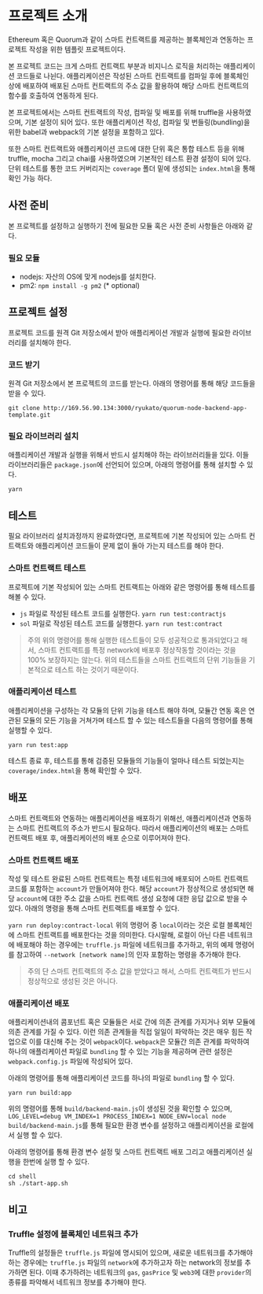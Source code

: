 # 프로젝트 소개
Ethereum 혹은 Quorum과 같이 스마트 컨트랙트를 제공하는 블록체인과 연동하는 프로젝트 작성을 위한 템플릿 프로젝트이다.

본 프로젝트 코드는 크게 스마트 컨트랙트 부분과 비지니스 로직을 처리하는 애플리케이션 코드들로 나뉜다.
애플리케이션은 작성된 스마트 컨트랙트를 컴파일 후에 블록체인 상에 배포하여 배포된 스마트 컨트랙트의 주소 값을 활용하여 해당 스마트 컨트랙트의 함수를 호출하여 연동하게 된다.

본 프로젝트에서는 스마트 컨트랙트의 작성, 컴파일 및 배포를 위해 truffle을 사용하였으며, 기본 설정이 되어 있다. 또한 애플리케이션 작성, 컴파일 및 번들링(bundling)을 위한 babel과 webpack의 기본 설정을 포함하고 있다.

또한 스마트 컨트랙트와 애플리케이션 코드에 대한 단위 혹은 통합 테스트 등을 위해 truffle, mocha 그리고 chai를 사용하였으며 기본적인 테스트 환경 설정이 되어 있다. 단위 테스트를 통한 코드 커버리지는 `coverage` 폴더 밑에 생성되는 `index.html`을 통해 확인 가능 하다.

## 사전 준비
본 프로젝트를 설정하고 실행하기 전에 필요한 모듈 혹은 사전 준비 사항들은 아래와 같다.

### 필요 모듈
 * nodejs: 자산의 OS에 맞게 nodejs를 설치한다.
 * pm2: `npm install -g pm2` (* optional)

## 프로젝트 설정
프로젝트 코드를 원격 Git 저장소에서 받아 애플리케이션 개발과 실행에 필요한 라이브러리를 설치해야 한다.

### 코드 받기
원격 Git 저장소에서 본 프로젝트의 코드를 받는다. 아래의 명령어를 통해 해당 코드들을 받을 수 있다.

`git clone http://169.56.90.134:3000/ryukato/quorum-node-backend-app-template.git`

### 필요 라이브러리 설치
애플리케이션 개발과 실행을 위해서 반드시 설치해야 하는 라이브러리들을 있다. 이들 라이브러리들은 `package.json`에 선언되어 있으며, 아래의 명령어를 통해 설치할 수 있다.

`yarn`

## 테스트
필요 라이브러리 설치과정까지 완료하였다면, 프로젝트에 기본 작성되어 있는 스마트 컨트랙트와 애플리케이션 코드들이 문제 없이 돌아 가는지 테스트를 해야 한다.

### 스마트 컨트랙트 테스트
프로젝트에 기본 작성되어 있는 스마트 컨트랙트는 아래와 같은 명령어를 통해 테스트를 해볼 수 있다.

* `js` 파일로 작성된 테스트 코드를 실행한다. `yarn run test:contractjs`
* `sol` 파일로 작성된 테스트 코드를 실행한다. `yarn run test:contract`

> 주의
> 위의 명령어를 통해 실행한 테스트들이 모두 성공적으로 통과되었다고 해서, 스마트 컨트랙트를 특정 network에 배포후 정상작동할 것이라는 것을 100% 보장하지는 않는다. 위의 테스트들을 스마트 컨트랙트의 단위 기능들을 기본적으로 테스트 하는 것이기 때문이다.

### 애플리케이션 테스트
애플리케이션을 구성하는 각 모듈의 단위 기능을 테스트 해야 하며, 모듈간 연동 혹은 연관된 모듈의 모든 기능을 거쳐가며 테스트 할 수 있는 테스트들을 다음의 명령어를 통해 실행할 수 있다.

`yarn run test:app`

테스트 종료 후, 테스트를 통해 검증된 모듈들의 기능들이 얼마나 테스트 되었는지는 `coverage/index.html`을 통해 확인할 수 있다.

## 배포
스마트 컨트랙트와 연동하는 애플리케이션을 배포하기 위해선, 애플리케이션과 연동하는 스마트 컨트랙트의 주소가 반드시 필요하다. 따라서 애플리케이션의 배포는 스마트 컨트랙트 배포 후, 애플리케이션의 배포 순으로 이루어져야 한다.

### 스마트 컨트랙트 배포
작성 및 테스트 완료된 스마트 컨트랙트는 특정 네트워크에 배포되어 스마트 컨트랙트 코드를 포함하는 `account`가 만들어져야 한다. 해당 `account`가 정상적으로 생성되면 해당 `account`에 대한 주소 값을 스마트 컨트랙트 생성 요청에 대한 응답 값으로 받을 수 있다. 아래의 명령을 통해 스마트 컨트랙트를 배포할 수 있다.

`yarn run deploy:contract-local`
위의 명령어 중 `local`이라는 것은 로컬 블록체인에 스마트 컨트랙트를 배포한다는 것을 의미한다. 다시말해, 로컬이 아닌 다른 네트워크에 배포해야 하는 경우에는 `truffle.js` 파일에 네트워크를 추가하고, 위의 예제 명령어를 참고하여 `--network [network name]`의 인자 포함하는 명령을 추가해야 한다.


> 주의
> 단 스마트 컨트랙트의 주소 값을 받았다고 해서, 스마트 컨트랙트가 반드시 정상적으로 생성된 것은 아니다.


### 애플리케이션 배포
애플리케이션내의 콤포넌트 혹은 모듈들은 서로 간에 의존 관계를 가지거나 외부 모듈에 의존 관계를 가질 수 있다. 이런 의존 관계들을 직접 일일이 파악하는 것은 매우 힘든 작업으로 이를 대신해 주는 것이 `webpack`이다. `webpack`은 모듈간 의존 관계를 파악하여 하나의 애플리케이션 파일로 `bundling` 할 수 있는 기능을 제공하며 관련 설정은 `webpack.config.js` 파일에 작성되어 있다.

아래의 명령어를 통해 애플리케이션 코드를 하나의 파일로 `bundling` 할 수 있다.

`yarn run build:app`

위의 명령어를 통해 `build/backend-main.js`이 생성된 것을 확인할 수 있으며, `LOG_LEVEL=debug VM_INDEX=1 PROCESS_INDEX=1 NODE_ENV=local node build/backend-main.js`를 통해 필요한 환경 변수를 설정하고 애플리케이션을 로컬에서 실행 할 수 있다.

아래의 명령어를 통해 환경 변수 설정 및 스마트 컨트랙트 배포 그리고 애플리케이션 실행을 한번에 실행 할 수 있다.

```
cd shell
sh ./start-app.sh
```

## 비고

### Truffle 설정에 블록체인 네트워크 추가
Truffle의 설정들은 `truffle.js` 파일에 명시되어 있으며, 새로운 네트워크를 추가해야 하는 경우에는 `truffle.js` 파일의 `network`에 추가하고자 하는 network의 정보를 추가하면 된다. 이때 추가하려는 네트워크의 `gas`, `gasPrice` 및 `web3`에 대한 `provider`의 종류를 파악해서 네트워크 정보를 추가해야 한다.
